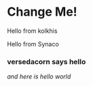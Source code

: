 # Change Me!

Hello from kolkhis

Hello from Synaco  

### versedacorn says hello  

*and here is hello world*  

